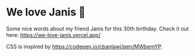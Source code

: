 # We love Janis 💛

Some nice words about my friend Janis for this 30th birthday. Check it out here: <https://we-love-janis.vercel.app/>

CSS is inspired by <https://codepen.io/cbanlawi/pen/MWbemYP>.
